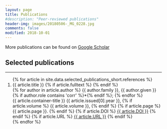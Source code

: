 ```yaml
---
layout: page
title: Publications
#description: "Peer-reviewed publications"
header-img: images/20180506-_MG_0228.jpg
comments: false
modified: 2018-10-01
---
```


More publications can be found on [Google Scholar](https://scholar.google.com/citations?user=1Ed4ZMYAAAAJ)

## Selected publications
-----

<div class='panel-pub'>
<ol>
{% for article in site.data.selected_publications_short.references %}
    <li>
    <div class="title">
    <span class="title">{{ article.title }}</span>
    {% if article.fulltext %}
        <a title="fulltext" href="{{ site.url }}/downloads/journal/{{ thesis.fulltext }}"><i class="fa fa-file-pdf-o"></i></a>
    {% endif %}
    </div>
    <div class='author'>
    {% for author in article.author %}
        <span class='{{ author.role }}'>{{ author.family }}, {{ author.given }}{% if author.role contains 'corr' %}*{% endif %}; </span>
    {% endfor %}
    </div>
    <div class="pubinfo">
    <span class="source">{{ article.container-title }} </span>
    <span class="year">{{ article.issued[0].year }},</span>
    {% if article.volume %}
    <span class="volume">{{ article.volume }}, </span>
    {% endif %}
    {% if article.page %}
    <span class="page">{{ article.page }}.</span>
    {% endif %}
    {% if article.DOI %}
        <a href="http://dx.doi.org/{{ article.DOI }}">{{  article.DOI }}</a>
    {% endif %}
    {% if article.URL %}
        <a href="{{ article.URL }}">{{  article.URL }}</a>
    {% endif %}
    </div>
    </li>
{% endfor %}
</ol>
</div>


